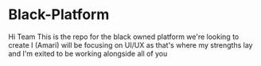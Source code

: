 # Black-Platform
Hi Team
This is the repo for the black owned platform we're looking to create
I (Amari) will be focusing on UI/UX as that's where my strengths lay and I'm exited to be working alongside all of you
